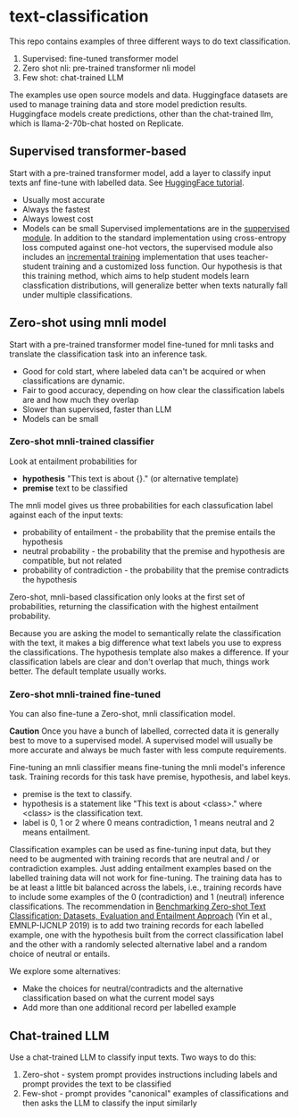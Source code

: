 # text-classification
This repo contains examples of three different ways to do text classification.
1. Supervised: fine-tuned transformer model
2. Zero shot nli: pre-trained transformer nli model
4. Few shot: chat-trained LLM

The examples use open source models and data. Huggingface datasets are used to manage training data and store model prediction results. Huggingface models create predictions, other than the chat-trained llm, which is llama-2-70b-chat hosted on Replicate.


## Supervised transformer-based
Start with a pre-trained transformer model, add a layer to classify input texts anf fine-tune with labelled data.
See [HuggingFace tutorial](https://huggingface.co/docs/transformers/tasks/sequence_classification).
* Usually most accurate 
* Always the fastest
* Always lowest cost
* Models can be small
Supervised implementations are in the [suppervised module]().  In addition to the standard implementation using cross-entropy loss computed against one-hot vectors, the supervised module also includes an [incremental training](https://github.com/psteitz/text-classification/blob/main/src/docs/supervised/incremental.md) implementation that uses teacher-student training and a customized loss function. Our hypothesis is that this training method, which aims to help student models learn classfication distributions, will generalize better when texts naturally fall under multiple classifications.

## Zero-shot using mnli model
Start with a pre-trained transformer model fine-tuned for mnli tasks and translate the classification task into an inference task.
* Good for cold start, where labeled data can't be acquired or when classifications are dynamic. 
* Fair to good accuracy, depending on how clear the classification labels are and how much they overlap
* Slower than supervised, faster than LLM
* Models can be small

### Zero-shot mnli-trained classifier

Look at entailment probabilities for 
* __hypothesis__ "This text is about {}." (or alternative template)
* __premise__ text to be classified


The mnli model gives us three probabilities for each classufication label against each of the input texts:
* probability of entailment - the probability that the premise entails the hypothesis
* neutral probability - the probability that the premise and hypothesis are compatible, but not related
* probability of contradiction - the probability that the premise contradicts the hypothesis

Zero-shot, mnli-based classification only looks at the first set of probabilities, returning the classification with the highest entailment probability.

Because you are asking the model to semantically relate the classification with the text, it makes a big difference what text labels you use to express the classifications. The hypothesis template also makes a difference. If your classification labels are clear and don't overlap that much, things work better. The default template usually works.


### Zero-shot mnli-trained fine-tuned
You can also fine-tune a Zero-shot, mnli classification model.

__Caution__ Once you have a bunch of labelled, corrected data it is generally best to move to a supervised model. A supervised model will usually be more accurate and always be much faster with less compute requirements.

Fine-tuning an mnli classifier means fine-tuning the mnli model's inference task.  Training records for this task 
have premise, hypothesis, and label keys.
* premise is the text to classify.
* hypothesis is a statement like "This text is about \<class\>." where \<class\> is the classification text.
* label is 0, 1 or 2 where 0 means contradiction, 1 means neutral and 2 means entailment.

Classification examples can be used as fine-tuning input data, but they need to be augmented with training records that are neutral and / or contradiction examples. Just adding entailment examples based on the labelled training data will not work for fine-tuning. The training data has to be at least a little bit balanced across the labels, i.e., training records have to include some examples of the 0 (contradiction) and 1 (neutral) inference classifications.  The recommendation in [Benchmarking Zero-shot Text Classification: Datasets, Evaluation and Entailment Approach](https://aclanthology.org/D19-1404) (Yin et al., EMNLP-IJCNLP 2019) is to add two training records for each labelled example, one 
with the hypothesis built from the correct classification label and the other with a randomly selected alternative label and a random choice of neutral or entails.

We explore some alternatives:
* Make the choices for neutral/contradicts and the alternative classification based on what the current model says
* Add more than one additional record per labelled example


## Chat-trained LLM
Use a chat-trained LLM to classify input texts.  Two ways to do this:
1. Zero-shot - system prompt provides instructions including labels and prompt provides the text to be classified
2. Few-shot - prompt provides "canonical" examples of classifications and then asks the LLM to classify the input similarly
